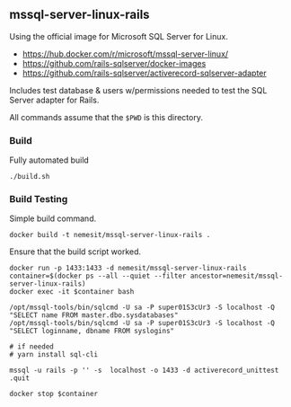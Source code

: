 
## mssql-server-linux-rails

Using the official image for Microsoft SQL Server for Linux.

* https://hub.docker.com/r/microsoft/mssql-server-linux/
* https://github.com/rails-sqlserver/docker-images
* https://github.com/rails-sqlserver/activerecord-sqlserver-adapter

Includes test database & users w/permissions needed to test the SQL Server adapter for Rails.

All commands assume that the `$PWD` is this directory.


### Build

Fully automated build

```shell
./build.sh
```


### Build Testing

Simple build command.

```shell
docker build -t nemesit/mssql-server-linux-rails .
```

Ensure that the build script worked.

```shell
docker run -p 1433:1433 -d nemesit/mssql-server-linux-rails
container=$(docker ps --all --quiet --filter ancestor=nemesit/mssql-server-linux-rails)
docker exec -it $container bash

/opt/mssql-tools/bin/sqlcmd -U sa -P super01S3cUr3 -S localhost -Q "SELECT name FROM master.dbo.sysdatabases"
/opt/mssql-tools/bin/sqlcmd -U sa -P super01S3cUr3 -S localhost -Q "SELECT loginname, dbname FROM syslogins"

# if needed
# yarn install sql-cli

mssql -u rails -p '' -s  localhost -o 1433 -d activerecord_unittest
.quit

docker stop $container
```

